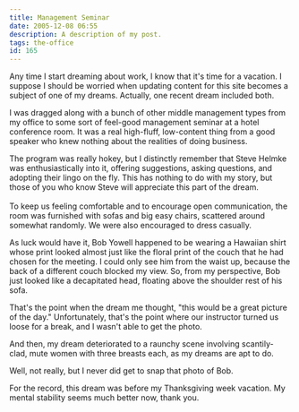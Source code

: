 ```yaml
---
title: Management Seminar
date: 2005-12-08 06:55
description: A description of my post.
tags: the-office
id: 165
---
```

Any time I start dreaming about work, I know that it's time for a vacation.  I suppose I should be worried when updating content for this site becomes a subject of one of my dreams.  Actually, one recent dream included both.

I was dragged along with a bunch of other middle management types from my office to some sort of feel-good management seminar at a hotel conference room.  It was a real high-fluff, low-content thing from a good speaker who knew nothing about the realities of doing business. 

The program was really hokey, but I distinctly remember that Steve Helmke was enthusiastically into it, offering suggestions, asking questions, and adopting their lingo on the fly.  This has nothing to do with my story, but those of you who know Steve will appreciate this part of the dream.
<span class="spanEndPreview">&nbsp;</span><br /><br />To keep us feeling comfortable and to encourage open communication, the room was furnished with sofas and big easy chairs, scattered around somewhat randomly.  We were also encouraged to dress casually.

As luck would have it, Bob Yowell happened to be wearing a Hawaiian shirt whose print looked almost just like the floral print of the couch that he had chosen for the meeting.  I could only see him from the waist up, because the back of a different couch blocked my view.  So, from my perspective, Bob just looked like a decapitated head, floating above the shoulder rest of his sofa.

That's the point when the dream me thought, "this would be a great picture of the day."  Unfortunately, that's the point where our instructor turned us loose for a break, and I wasn't able to get the photo.

And then, my dream deteriorated to a raunchy scene involving scantily-clad, mute women with three breasts each, as my dreams are apt to do.  

Well, not really, but I never did get to snap that photo of Bob.

For the record, this dream was before my Thanksgiving week vacation.  My mental stability seems much better now, thank you.
